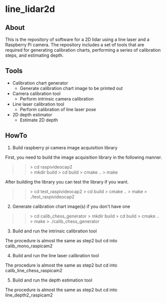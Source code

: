 # line_lidar2d

## About

This is the repository of software for a 2D lidar using a line laser and a Raspberry Pi camera.
The repository includes a set of tools that are required for generating calibration charts, performing a series of calibration steps, and estimating depth.

## Tools

* Calibration chart generator
  * Generate calibration chart image to be printed out
* Camera calibration tool
  * Perform intrinsic camera calibration
* Line laser calibration tool
  * Perform calibration of line laser pose
* 2D depth estimator
  * Estimate 2D depth

## HowTo

1. Build raspberry pi camera image acquisition library

First, you need to build the image acquisition library in the following manner.

>> \> cd raspivideocap2  
>> \> mkdir build
>> \> cd build
>> \> cmake ..
>> \> make

After building the library you can test the library if you want.

>> \> cd test_raspivideocap2
>> \> cd build
>> \> cmake ..
>> \> make
>> \> ./test_raspivideocap2

2. Generate calibration chart image(s) if you don't have one

>> \> cd calib_chess_generator
>> \> mkdir build
>> \> cd build
>> \> cmake ..
>> \> make
>> \> ./calib_chess_generator

3. Build and run the intrinsic calibration tool

The procedure is almost the same as step2 but cd into calib_mono_raspicam2


4. Build and run the line laser calibration tool

The procedure is almost the same as step2 but cd into calib_line_chess_raspicam2

5. Build and run the depth estimation tool

The procedure is almost the same as step2 but cd into line_depth2_raspicam2


